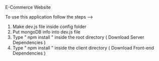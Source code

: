 E-Commerce Website              
                                 
To use this application follow the steps -->                                
1. Make dev.js file inside config folder                   
2. Put mongoDB info into dev.js file 
3. Type  " npm install " inside the root directory  ( Download Server Dependencies ) 
4. Type " npm install " inside the client directory ( Download Front-end Dependencies ) 
